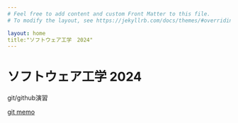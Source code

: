 ```yaml
---
# Feel free to add content and custom Front Matter to this file.
# To modify the layout, see https://jekyllrb.com/docs/themes/#overriding-theme-defaults

layout: home
title:"ソフトウェア工学　2024"
---
```


# ソフトウェア工学 2024

git/github演習

[git memo](/docs/git-memo)